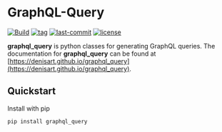 # GraphQL-Query

[![Build](https://img.shields.io/github/workflow/status/denisart/graphql-query/Code%20checking)](https://github.com/denisart/graphql-query/actions)
[![tag](https://img.shields.io/github/v/tag/denisart/graphql-query)](https://github.com/denisart/graphql-query)
[![last-commit](https://img.shields.io/github/last-commit/denisart/graphql-query/master)](https://github.com/denisart/graphql-query/commits/master)
[![license](https://img.shields.io/github/license/denisart/graphql-query)](https://github.com/denisart/graphql-query/blob/master/LICENSE)

**graphql_query** is python classes for generating GraphQL queries.
The documentation for **graphql_query** can be found at [https://denisart.github.io/graphql_query](https://denisart.github.io/graphql_query).

## Quickstart

Install with pip

```bash
pip install graphql_query
```

